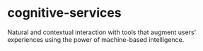 # cognitive-services
Natural and contextual interaction with tools that augment users' experiences using the power of machine-based intelligence.
